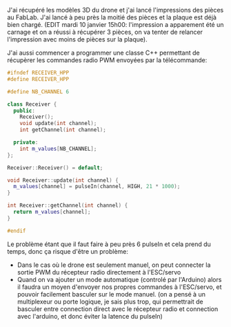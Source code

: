 J'ai récupéré les modèles 3D du drone et j'ai lancé l'impressions des pièces au FabLab. J'ai lancé à peu près la moitié des pièces et la plaque est déjà bien chargé. (EDIT mardi 10 janvier 15h00: l'impression a apparement été un carnage et on a réussi à récupérer 3 pièces, on va tenter de relancer l'impression avec moins de pièces sur la plaque).

J'ai aussi commencer a programmer une classe C++ permettant de récupèrer les commandes radio PWM envoyées par la télécommande:

```cpp
#ifndef RECEIVER_HPP
#define RECEIVER_HPP

#define NB_CHANNEL 6

class Receiver {
  public:
    Receiver();
    void update(int channel);
    int getChannel(int channel);

  private:
    int m_values[NB_CHANNEL];
};

Receiver::Receiver() = default;

void Receiver::update(int channel) {
  m_values[channel] = pulseIn(channel, HIGH, 21 * 1000);
}

int Receiver::getChannel(int channel) {
  return m_values[channel];
}

#endif
```

Le problème étant que il faut faire à peu près 6 pulseIn et cela prend du temps, donc ça risque d'être un problème:
- Dans le cas où le drone est seulement manuel, on peut connecter la sortie PWM du récepteur radio directement à l'ESC/servo
- Quand on va ajouter un mode automatique (controlé par l'Arduino) alors il faudra un moyen d'envoyer nos propres commandes à l'ESC/servo, et pouvoir facilement basculer sur le mode manuel. (on a pensé à un multiplexeur ou porte logique, je sais plus trop, qui permettrait de basculer entre connection direct avec le récepteur radio et connection avec l'arduino, et donc éviter la latence du pulseIn)
